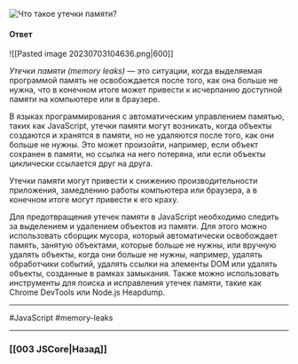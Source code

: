 ![Что такое утечки памяти?](https://youtu.be/3NGkctg4lsE?t=815)

#### Ответ

![[Pasted image 20230703104636.png|600]]

*Утечки памяти (memory leaks)* — это ситуации, когда выделяемая программой память не освобождается после того, как она больше не нужна, что в конечном итоге может привести к исчерпанию доступной памяти на компьютере или в браузере.

В языках программирования с автоматическим управлением памятью, таких как JavaScript, утечки памяти могут возникать, когда объекты создаются и хранятся в памяти, но не удаляются после того, как они больше не нужны. Это может произойти, например, если объект сохранен в памяти, но ссылка на него потеряна, или если объекты циклически ссылается друг на друга.

Утечки памяти могут привести к снижению производительности приложения, замедлению работы компьютера или браузера, а в конечном итоге могут привести к его краху.

Для предотвращения утечек памяти в JavaScript необходимо следить за выделением и удалением объектов из памяти. Для этого можно использовать сборщик мусора, который автоматически освобождает память, занятую объектами, которые больше не нужны, или вручную удалять объекты, когда они больше не нужны, например, удалять обработчики событий, удалять ссылки на элементы DOM или удалять объекты, созданные в рамках замыкания. Также можно использовать инструменты для поиска и исправления утечек памяти, такие как Chrome DevTools или Node.js Heapdump.

___
 #JavaScript #memory-leaks

___

### [[003 JSCore|Назад]]